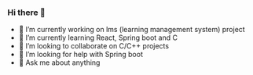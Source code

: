 ### Hi there 👋

- 🔭 I’m currently working on lms (learning management system) project
- 🌱 I’m currently learning React, Spring boot and C
- 👯 I’m looking to collaborate on C/C++ projects
- 🤔 I’m looking for help with Spring boot
- 💬 Ask me about anything
